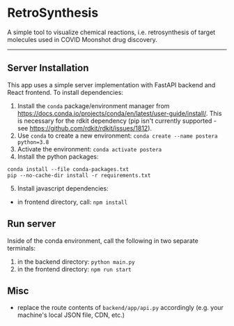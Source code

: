 # RetroSynthesis

A simple tool to visualize chemical reactions, i.e. retrosynthesis of target molecules used in COVID Moonshot drug discovery.


______

## Server Installation
This app uses a simple server implementation with FastAPI backend and React frontend.
To install dependencies:
1. Install the `conda` package/environment manager from
https://docs.conda.io/projects/conda/en/latest/user-guide/install/.  This is
necessary for the rdkit dependency (pip isn't currently supported - see
https://github.com/rdkit/rdkit/issues/1812).
2. Use `conda` to create a new environment: `conda create --name postera
python=3.8`
3. Activate the environment: `conda activate postera`
4. Install the python packages:
```
conda install --file conda-packages.txt
pip --no-cache-dir install -r requirements.txt
```
5. Install javascript dependencies:
- in frontend directory, call: `npm install`

## Run server
Inside of the conda environment, call the following in two separate terminals:
1. in the backend directory: `python main.py`
2. in the frontend directory: `npm run start`

## Misc

- replace the route contents of `backend/app/api.py` accordingly (e.g. your machine's local JSON file, CDN, etc.)
